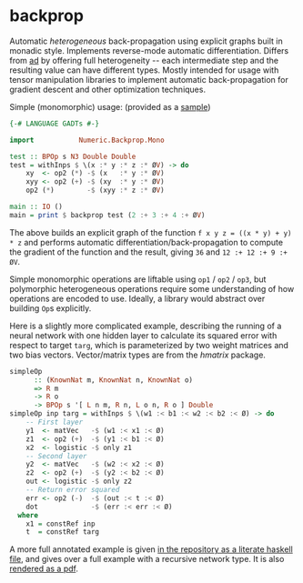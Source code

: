 backprop
========

Automatic *heterogeneous* back-propagation using explicit graphs built in monadic
style.  Implements reverse-mode automatic differentiation.  Differs from [ad][]
by offering full heterogeneity -- each intermediate step and the resulting
value can have different types.  Mostly intended for usage with tensor
manipulation libraries to implement automatic back-propagation for gradient
descent and other optimization techniques.

[ad]: http://hackage.haskell.org/package/ad

Simple (monomorphic) usage: (provided as a [sample][monotest])

[monotest]: https://github.com/mstksg/backprop/blob/master/samples/MonoTest.hs

~~~haskell
{-# LANGUAGE GADTs #-}

import           Numeric.Backprop.Mono

test :: BPOp s N3 Double Double
test = withInps $ \(x :* y :* z :* ØV) -> do
    xy  <- op2 (*) -$ (x   :* y :* ØV)
    xyy <- op2 (+) -$ (xy  :* y :* ØV)
    op2 (*)        -$ (xyy :* z :* ØV)

main :: IO ()
main = print $ backprop test (2 :+ 3 :+ 4 :+ ØV)
~~~

The above builds an explicit graph of the function `f x y z = ((x * y) + y) * z`
and performs automatic differentiation/back-propagation to compute the gradient
of the function and the result, giving `36` and `12 :+ 12 :+ 9 :+ ØV`.

Simple monomorphic operations are liftable using `op1` / `op2` / `op3`, but
polymorphic heterogeneous operations require some understanding of how
operations are encoded to use.  Ideally, a library would abstract over building
`Op`s explicitly.

Here is a slightly more complicated example, describing the running of a neural
network with one hidden layer to calculate its squared error with respect to
target `targ`, which is parameterized by two weight matrices and two bias
vectors.  Vector/matrix types are from the *hmatrix* package.

~~~haskell
simpleOp
      :: (KnownNat m, KnownNat n, KnownNat o)
      => R m
      -> R o
      -> BPOp s '[ L n m, R n, L o n, R o ] Double
simpleOp inp targ = withInps $ \(w1 :< b1 :< w2 :< b2 :< Ø) -> do
    -- First layer
    y1  <- matVec   -$ (w1 :< x1 :< Ø)
    z1  <- op2 (+)  -$ (y1 :< b1 :< Ø)
    x2  <- logistic -$ only z1
    -- Second layer
    y2  <- matVec   -$ (w2 :< x2 :< Ø)
    z2  <- op2 (+)  -$ (y2 :< b2 :< Ø)
    out <- logistic -$ only z2
    -- Return error squared
    err <- op2 (-)  -$ (out :< t :< Ø)
    dot             -$ (err :< err :< Ø)
  where
    x1 = constRef inp
    t  = constRef targ
~~~

A more full annotated example is given [in the repository as a literate haskell
file][neuraltest], and gives over a full example with a recursive network type.
It is also [rendered as a pdf][neuraltest-pdf].

[neuraltest]: https://github.com/mstksg/backprop/blob/master/samples/NeuralTest.lhs
[neuraltest-pdf]: https://github.com/mstksg/backprop/blob/master/samples/rendered/NeuralTest.pdf
